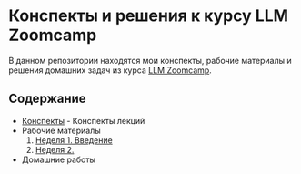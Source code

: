 # Конспекты и решения к курсу LLM Zoomcamp

В данном репозитории находятся мои конспекты, рабочие материалы и решения домашних задач из курса [LLM Zoomcamp](https://github.com/DataTalksClub/llm-zoomcamp).

## Содержание

* [Конспекты](01-intro/notes) - Конспекты лекций
* Рабочие материалы
    1. [Неделя 1. Введение](01-intro) 
    2. [Неделя 2. ]()
* Домашние работы
